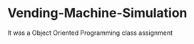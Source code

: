 Vending-Machine-Simulation
==========================

It was a Object Oriented Programming class assignment

